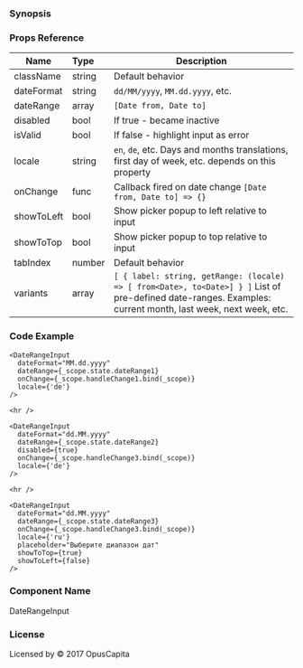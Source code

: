 ### Synopsis

### Props Reference

| Name                           | Type                                                                 | Description                                                                                                                                                 |
| ------------------------------ | :----------------------                                              | -----------------------------------------------------------                                                                                                 |
| className                      | string                                                               | Default behavior                                                                                                                                            |
| dateFormat                     | string                                                               | `dd/MM/yyyy`, `MM.dd.yyyy`, etc.                                                                                                                            |
| dateRange                      | array                                                                | `[Date from, Date to]`                                                                                                                                      |
| disabled                       | bool                                                                 | If true - became inactive                                                                                                                                   |
| isValid                        | bool                                                                 | If false - highlight input as error                                                                                                                         |
| locale                         | string                                                               | `en`, `de`, etc. Days and months translations, first day of week, etc. depends on this property                                                             |
| onChange                       | func                                                                 | Callback fired on date change `[Date from, Date to] => {}`                                                                                                  |
| showToLeft                     | bool                                                                 | Show picker popup to left relative to input                                                                                                                 |
| showToTop                      | bool                                                                 | Show picker popup to top relative to input                                                                                                                  |
| tabIndex                       | number                                                               | Default behavior                                                                                                                                            |
| variants                       | array                                                                | `[ { label: string, getRange: (locale) => [ from<Date>, to<Date>] } ]` List of pre-defined date-ranges. Examples: current month, last week, next week, etc. |

### Code Example

```
<DateRangeInput 
  dateFormat="MM.dd.yyyy"
  dateRange={_scope.state.dateRange1}
  onChange={_scope.handleChange1.bind(_scope)}
  locale={'de'}
/>

<hr />

<DateRangeInput 
  dateFormat="dd.MM.yyyy"
  dateRange={_scope.state.dateRange2}
  disabled={true}
  onChange={_scope.handleChange3.bind(_scope)}
  locale={'de'}
/>

<hr />

<DateRangeInput 
  dateFormat="dd.MM.yyyy"
  dateRange={_scope.state.dateRange3}
  onChange={_scope.handleChange3.bind(_scope)}
  locale={'ru'}
  placeholder="Выберите диапазон дат"
  showToTop={true}
  showToLeft={false}
/>
``` 

### Component Name

DateRangeInput

### License

Licensed by © 2017 OpusCapita

